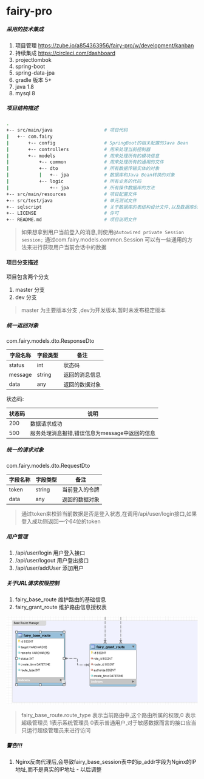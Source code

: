 # fairy-pro

##### 采用的技术集成

1. 项目管理 https://zube.io/a854363956/fairy-pro/w/development/kanban  
2. 持续集成 https://circleci.com/dashboard 
3. projectlombok 
4. spring-boot 
5. spring-data-jpa
6. gradle 版本 5+
7. java 1.8 
8. mysql 8


##### 项目结构描述 

```bash
.
+-- src/main/java                   # 项目代码
|   +-- com.fairy
|       +-- config                  # SpringBoot的相关配置的Java Bean
|       +-- controllers             # 用来处理当前控制器
|       +-- models                  # 用来处理所有的模块信息
|           +-- common              # 用来处理所有的通用的文件
|           +-- dto                 # 所有数据传输实体的对象
|           |   +-- jpa             # 数据库和Java Bean转换的对象
|           +-- logic               # 所有业务的代码
|               +-- jpa             # 所有操作数据库的方法
+-- src/main/resources              # 项目配置文件
+-- src/test/java                   # 单元测试文件
+-- sqlscript                       # 关于数据库的表结构设计文件,以及数据库dump
+-- LICENSE                         # 许可
+-- README.md                       # 项目说明文件
```

>  如果想拿到用户当前登入的消息,则使用```@Autowired private Session session;``` 通过com.fairy.models.common.Session 可以有一些通用的方法来进行获取用户当前会话中的数据    


#### 项目分支描述

项目包含两个分支  

1. master 分支
2. dev    分支  

> master 为主要版本分支 ,dev为开发版本,暂时未发布稳定版本 
##### 统一返回对象

com.fairy.models.dto.ResponseDto  

|字段名称  | 字段类型    | 备注 
|-----   |-----     |----
|status  |int       | 状态码
|message |string    | 返回的消息信息
|data    |any       | 返回的数据对象

状态码:  

|状态码     | 说明 
|-----   |----
|200     |数据请求成功
|500     |服务处理消息报错,错误信息为message中返回的信息

##### 统一的请求对象

com.fairy.models.dto.RequestDto

|字段名称  | 字段类型    | 备注 
|-----   |-----     |----
|token   |string    | 当前登入的令牌
|data    |any       | 返回的数据对象

> 通过token来校验当前数据是否是登入状态,在调用/api/user/login接口,如果登入成功则返回一个64位的token

##### 用户管理 

1. /api/user/login  用户登入接口
2. /api/user/logout 用户登出接口 
3. /api/user/addUser 添加用户 

##### 关于URL请求权限控制 

1. fairy_base_route 维护路由的基础信息
2. fairy_grant_route 维护路由信息授权表 

![路由图片](./doc/img/urlRoute.png)

> fairy_base_route.route_type 表示当前路由中,这个路由所属的权限,0 表示超级管理员 1表示系统管理员 0表示普通用户,对于敏感数据而言的接口应当只运行超级管理员来进行访问 


##### 警告!!! 

1. Nginx反向代理后,会导致fairy_base_session表中的ip_addr字段为Nginx的IP地址,而不是真实的IP地址  - 以后调整



